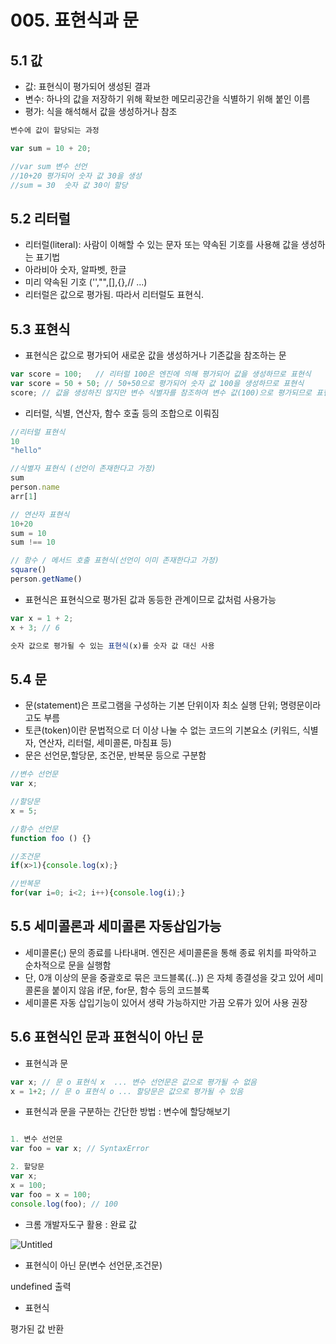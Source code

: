 # 005. 표현식과 문

## 5.1 값

- 값:  표현식이 평가되어 생성된 결과
- 변수: 하나의 값을 저장하기 위해 확보한 메모리공간을 식별하기 위해 붙인 이름
- 평가: 식을 해석해서 값을 생성하거나 참조

```jsx
변수에 값이 할당되는 과정

var sum = 10 + 20;

//var sum 변수 선언
//10+20 평가되어 숫자 값 30을 생성
//sum = 30  숫자 값 30이 할당

```

## 5.2 리터럴

- 리터럴(literal): 사람이 이해할 수 있는 문자 또는 약속된 기호를 사용해 값을 생성하는 표기법
- 아라비아 숫자, 알파벳, 한글
- 미리 약속된 기호 ('',"",[],{},// ...)
- 리터럴은 값으로 평가됨. 따라서 리터럴도 표현식.

## 5.3 표현식

- 표현식은 값으로 평가되어 새로운 값을 생성하거나 기존값을 참조하는 문

```jsx
var score = 100;   // 리터럴 100은 엔진에 의해 평가되어 값을 생성하므로 표현식
var score = 50 + 50; // 50+50으로 평가되어 숫자 값 100을 생성하므로 표현식
score; // 값을 생성하진 않지만 변수 식별자를 참조하여 변수 값(100)으로 평가되므로 표현식
```

- 리터럴, 식별, 연산자, 함수 호출 등의 조합으로 이뤄짐

```jsx
//리터럴 표현식
10
"hello"

//식별자 표현식 (선언이 존재한다고 가정)
sum
person.name
arr[1]

// 연산자 표현식
10+20
sum = 10
sum !== 10

// 함수 / 메서드 호출 표현식(선언이 이미 존재한다고 가정)
square()
person.getName()
```

- 표현식은 표현식으로 평가된 값과 동등한 관계이므로 값처럼 사용가능

```jsx
var x = 1 + 2;
x + 3; // 6

숫자 값으로 평가될 수 있는 표현식(x)를 숫자 값 대신 사용
```

## 5.4 문

- 문(statement)은 프로그램을 구성하는 기본 단위이자 최소 실행 단위; 명령문이라고도 부름
- 토큰(token)이란 문법적으로 더 이상 나눌 수 없는 코드의 기본요소
(키워드, 식별자, 연산자, 리터럴, 세미콜론, 마침표 등)
- 문은 선언문,할당문, 조건문, 반복문 등으로 구분함

```jsx
//변수 선언문
var x;

//할당문
x = 5;

//함수 선언문
function foo () {}

//조건문
if(x>1){console.log(x);}

//반복문
for(var i=0; i<2; i++){console.log(i);}
```

## 5.5 세미콜론과 세미콜론 자동삽입가능

- 세미콜론(;) 문의 종료를 나타내며. 엔진은 세미콜론을 통해 종료 위치를 파악하고 순차적으로 문을 실행함
- 단, 0개 이상의 문을 중괄호로 묶은 코드블록({..}) 은 자체 종결성을 갖고 있어 세미콜론을 붙이지 않음
if문, for문, 함수 등의 코드블록
- 세미콜론 자동 삽입기능이 있어서 생략 가능하지만 가끔 오류가 있어 사용 권장

## 5.6 표현식인 문과 표현식이 아닌 문

- 표현식과 문

```jsx
var x; // 문 o 표현식 x  ... 변수 선언문은 값으로 평가될 수 없음
x = 1+2; // 문 o 표현식 o ... 할당문은 값으로 평가될 수 있음

```

- 표현식과 문을 구분하는 간단한 방법 : 변수에 할당해보기

```jsx

1. 변수 선언문
var foo = var x; // SyntaxError

2. 할당문
var x;
x = 100;
var foo = x = 100;
console.log(foo); // 100
```

- 크롬 개발자도구 활용 : 완료 값

![Untitled](005%20%E1%84%91%E1%85%AD%E1%84%92%E1%85%A7%E1%86%AB%E1%84%89%E1%85%B5%E1%86%A8%E1%84%80%E1%85%AA%20%E1%84%86%E1%85%AE%E1%86%AB%2091c733df86d44fe3bca539ed89a693bc/Untitled.png)

- 표현식이 아닌 문(변수 선언문,조건문)

undefined 출력

- 표현식

평가된 값 반환